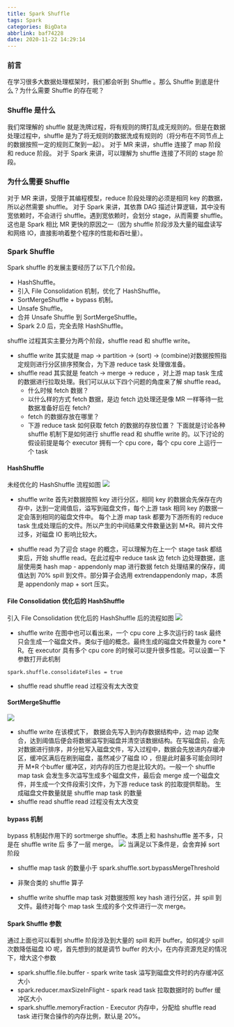 ```yaml
---
title: Spark Shuffle
tags: Spark
categories: BigData
abbrlink: baf74228
date: 2020-11-22 14:29:14
---
```

### 前言
在学习很多大数据处理框架时，我们都会听到 Shuffle 。那么 Shuffle 到底是什么？为什么需要 Shuffle 的存在呢？
<!--more-->

### Shuffle 是什么
我们常理解的 shuffle 就是洗牌过程，将有规则的牌打乱成无规则的。但是在数据处理过程中，shuffle 是为了将无规则的数据洗成有规则的（将分布在不同节点上的数据按照一定的规则汇聚到一起）。
对于 MR 来讲，shuffle 连接了 map 阶段和 reduce 阶段。
对于 Spark 来讲，可以理解为 shuffle 连接了不同的 stage 阶段。

### 为什么需要 Shuffle
对于 MR 来讲，受限于其编程模型，reduce 阶段处理的必须是相同 key 的数据，所以必然需要 shuffle。
对于 Spark 来讲，其依靠 DAG 描述计算逻辑，其中没有宽依赖时，不会进行 shuffle。遇到宽依赖时，会划分 stage，从而需要 shuffle。这也是 Spark 相比 MR 更快的原因之一（因为 shuffle 阶段涉及大量的磁盘读写和网络 IO，直接影响着整个程序的性能和吞吐量）。

### Spark Shuffle
Spark shuffle 的发展主要经历了以下几个阶段。
- HashShuffle。
- 引入 File Consolidation 机制，优化了 HashShuffle。
- SortMergeShuffle + bypass 机制。
- Unsafe Shuffle。
- 合并 Unsafe Shuffle 到 SortMergeShuffle。
- Spark 2.0 后，完全去除 HashShuffle。

shuffle 过程其实主要分为两个阶段，shuffle read 和 shuffle write。
- shuffle write 其实就是 map -> partition -> (sort) -> (combine)对数据按照指定规则进行分区排序预聚合，为下游 reduce task 处理做准备。
- shuffle read 其实就是 featch -> merge -> reduce ，对上游 map task 生成的数据进行拉取处理。我们可以从以下四个问题的角度来了解 shuffle read。
	- 什么时候 fetch 数据？
	- 以什么样的方式 fetch 数据，是边 fetch 边处理还是像 MR 一样等待一批数据准备好后在 fetch?
	- fetch 的数据存放在哪里？
	- 下游 reduce task 如何获取 fetch 的数据的存放位置？
下面就是讨论各种 shuffle 机制下是如何进行 shuffle read 和 shuffle  write 的。以下讨论的假设前提是每个 executor 拥有一个 cpu core，每个 cpu core 上运行一个 task

#### HashShuffle
未经优化的 HashShuffle 流程如图
![](https://tva1.sinaimg.cn/large/0081Kckwgy1gky7w8fltij31nf0tkdln.jpg)
- shuffle write
首先对数据按照 key 进行分区，相同 key 的数据会先保存在内存中，达到一定阈值后，溢写到磁盘文件，每个上游 task 相同 key 的数据一定会落到相同的磁盘文件中。
每个上游 map task 都要为下游所有的 reduce task 生成处理后的文件。所以产生的中间结果文件数量达到 M*R。碎片文件过多，对磁盘 IO 影响比较大。 

- shuffle read
为了迎合 stage 的概念，可以理解为在上一个 stage task 都结束后，开始 shuffle  read。在此过程中 reduce task 边 fetch  边处理数据，底层使用类  hash map - appendonly map 进行数据 fetch 处理结果的保存，阈值达到 70%  spill 到文件。部分算子会选用 extrendappendonly map，本质是 appendonly map + sort 压实。

#### File Consolidation 优化后的 HashShuffle
引入 File Consolidation 优化后的 HashShuffle 后的流程如图
![](https://tva1.sinaimg.cn/large/0081Kckwgy1gky7x21hdvj31io0r0jva.jpg)
- shuffle write
在图中也可以看出来，一个 cpu core 上多次运行的 task 最终只会生成一个磁盘文件。类似于组的概念。最终生成的磁盘文件数量为 core * R。在 executor 具有多个 cpu core 的时候可以提升很多性能。可以设置一下参数打开此机制
```
spark.shuffle.consolidateFiles = true
```

- shuffle read
shuffle read 过程没有太大改变

#### SortMergeShuffle
![](https://tva1.sinaimg.cn/large/0081Kckwgy1gky8ithp1fj319a0ts41t.jpg)
- shuffle write
在该模式下， 数据会先写入到内存数据结构中，边 map 边聚合，达到阈值后便会将数据溢写到磁盘并清空该数据结构。在写磁盘前，会先对数据进行排序，并分批写入磁盘文件，写入过程中，数据会先放进内存缓冲区，缓冲区满后在刷到磁盘，虽然减少了磁盘 IO ，但是此时最多可能会同时开 M*R 个buffer 缓冲区，对内存的压力也是比较大的。一般一个 shuffle map task 会发生多次溢写生成多个磁盘文件，最后会 merge 成一个磁盘文件，并生成一个文件段索引文件，为下游 reduce task 的拉取提供帮助。
生成磁盘文件数量就是 shuffle map task 的数量
- shuffle read
shuffle read 过程没有太大改变


#### bypass 机制
bypass 机制起作用下的 sortmerge shuffle。本质上和 hashshuffle 差不多，只是在 shuffle write 后 多了一层 merge。
![](https://tva1.sinaimg.cn/large/0081Kckwgy1gky8p4vzwyj312k0o0jub.jpg)
当满足以下条件是，会舍弃掉 sort 阶段 
- shuffle map task 的数量小于 spark.shuffle.sort.bypassMergeThreshold
- 非聚合类的 shuffle 算子

- shuffle write
shuffle map task 对数据按照 key hash 进行分区，并 spill 到文件。最终对每个 map task 生成的多个文件进行一次 merge。

#### Spark Shuffle 参数
通过上面也可以看到 shuffle 阶段涉及到大量的 spill 和开 buffer。如何减少 spill 次数降低磁盘 IO 呢，首先想到的就是调节 buffer 的大小，在内存资源充足的情况下，增大这个参数
- spark.shuffle.file.buffer - spark write task 溢写到磁盘文件时的内存缓冲区大小
- spark.reducer.maxSizeInFlight - spark read task 拉取数据时的 buffer 缓冲区大小
- spark.shuffle.memoryFraction - Executor 内存中，分配给 shuffle read task 进行聚合操作的内存比例，默认是 20%。

